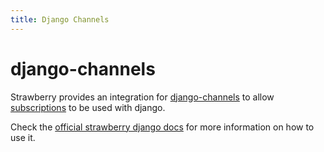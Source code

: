 ```yaml
---
title: Django Channels
---
```


# django-channels

Strawberry provides an integration for
[django-channels](https://channels.readthedocs.io/en/stable/) to allow
[subscriptions](../guide/subscriptions.md) to be used with django.

Check the [official strawberry django docs](https://strawberry.rocks/docs/integrations/channels)
for more information on how to use it.
